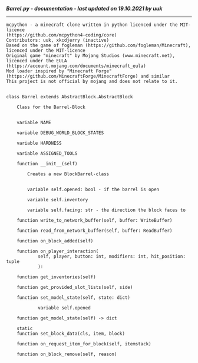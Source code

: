 ***Barrel.py - documentation - last updated on 19.10.2021 by uuk***
___

    mcpython - a minecraft clone written in python licenced under the MIT-licence 
    (https://github.com/mcpython4-coding/core)
    Contributors: uuk, xkcdjerry (inactive)
    Based on the game of fogleman (https://github.com/fogleman/Minecraft), licenced under the MIT-licence
    Original game "minecraft" by Mojang Studios (www.minecraft.net), licenced under the EULA
    (https://account.mojang.com/documents/minecraft_eula)
    Mod loader inspired by "Minecraft Forge" (https://github.com/MinecraftForge/MinecraftForge) and similar
    This project is not official by mojang and does not relate to it.


    class Barrel extends AbstractBlock.AbstractBlock
        
        Class for the Barrel-Block


        variable NAME

        variable DEBUG_WORLD_BLOCK_STATES

        variable HARDNESS

        variable ASSIGNED_TOOLS

        function __init__(self)
            
            Creates a new BlockBarrel-class


            variable self.opened: bool - if the barrel is open

            variable self.inventory

            variable self.facing: str - the direction the block faces to

        function write_to_network_buffer(self, buffer: WriteBuffer)

        function read_from_network_buffer(self, buffer: ReadBuffer)

        function on_block_added(self)

        function on_player_interaction(
                self, player, button: int, modifiers: int, hit_position: tuple
                ):

        function get_inventories(self)

        function get_provided_slot_lists(self, side)

        function set_model_state(self, state: dict)

                variable self.opened

        function get_model_state(self) -> dict

        static
        function set_block_data(cls, item, block)

        function on_request_item_for_block(self, itemstack)

        function on_block_remove(self, reason)